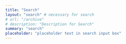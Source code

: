 ```yaml
---
title: "Search"
layout: "search" # necessary for search
# url: "/archive"
# description: "Description for Search"
summary: "search"
placeholder: "placeholder text in search input box"
---
```

